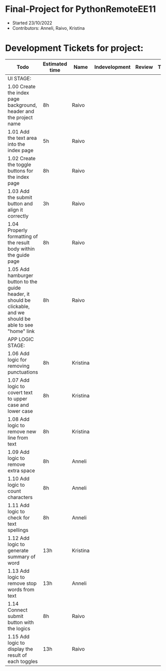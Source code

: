 # Final-Project for PythonRemoteEE11
* Started 23/10/2022
* Contributors: Anneli, Raivo, Kristina


# Development Tickets for project:

| Todo | Estimated time | Name | Indevelopment | Review | Testing     | Done |
|------|----------------|------|------|----------------|----------|------|
| UI STAGE: |                |      |                |      |                |      |
| 1.00 Create the index page background, header and the project name | 8h| Raivo |                |      |                |      |
| 1.01 Add the text area into the index page | 5h| Raivo |                |      |                |      |
| 1.02 Create the toggle buttons for the index page | 8h| Raivo |                |      |                |      |
| 1.03 Add the submit button and align it correctly| 3h | Raivo |                |      |                |      |
| 1.04 Properly formatting of the result body within the guide page | 8h| Raivo |                |      |                |      |
| 1.05 Add hamburger button to the guide header, it should be clickable, and we should be able to see "home" link | 8h| Raivo |                |      |                |      |
| APP LOGIC STAGE:|                |      |                |      |                |      |
| 1.06 Add logic for removing punctuations | 8h | Kristina |                |      |                |      |
| 1.07 Add logic to covert text to upper case and lower case | 8h  | Kristina |                |      |                |      |
| 1.08 Add logic to remove new line from text | 8h  | Kristina |                |      |                |      |
| 1.09 Add logic to remove extra space| 8h| Anneli |                |      |                |      |
| 1.10 Add logic to count characters | 8h | Anneli |                |      |                |      |
| 1.11 Add logic to check for text spellings | 8h| Anneli |                |      |                |      |
| 1.12 Add logic to generate summary of word | 13h | Kristina |                |      |                |      |
| 1.13 Add logic to remove stop words from text | 13h| Anneli |                |      |                |      |
| 1.14 Connect submit button with the logics | 8h| Raivo |                |      |                |      |
| 1.15 Add logic to display the result of each toggles | 13h| Raivo |                |      |                |      |